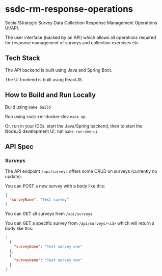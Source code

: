 # ssdc-rm-response-operations

Social/Strategic Survey Data Collection Response Management Operations UI/API.

The user interface (backed by an API) which allows all operations required for response management
of surveys and collection exercises etc.

## Tech Stack
The API backend is built using Java and Spring Boot.

The UI frontend is built using ReactJS.

## How to Build and Run Locally

Build using `make build`

Run using ssdc-rm-docker-dev `make up`

Or, run in your IDEs: start the Java/Spring backend, then to start the NodeJS development UI,
run `make run-dev-ui`

## API Spec

### Surveys

The API endpoint `/api/surveys` offers some CRUD on surveys (currently no update).

You can POST a new survey with a body like this:

```json
{
  "surveyName": "Test survey"
}
```

You can GET all surveys from `/api/surveys`

You can GET a specific survey from `/api/surveys/<id>` which will return a body like this:

```json
[
  {
    "surveyName": "Test survey one"
  },
  {
    "surveyName": "Test survey two"
  }
]
```
